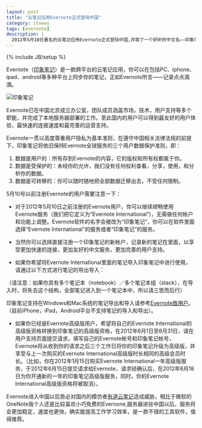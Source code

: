 ```yaml
---
layout: post
title: "云笔记应用Evernote正式登陆中国"
category: itnews
tags: [evernote]
description: |
  2012年5月10日著名的云笔记应用Evernote正式登陆中国,并取了一个好听的中文名——印象笔记，相应新的域名www.yinxiang.com，喜欢Evernote或者喜欢随时记笔记的童鞋可以关注一下。
---
```

{% include JB/setup %}

Evernote（[印象笔记](http://www.yinxiang.com)）是一款跨平台的云笔记应用，你可以在包括PC、iphone、ipad、android等多种平台上同步你的笔记，正如Evernote所言——记录点点滴滴。

![印象笔记](/{{site.baseurl}}/res/images/yinxiang.jpg "印象笔记")

Evernote已在中国北京成立办公室，团队成员涵盖市场，技术，用户支持等多个职能，并完成了本地服务器部署的工作。至此国内的用户可以得到最友好的用户体验，最快速的连接速度和最完善的运营支持。

Evernote一贯以高度尊重用户隐私为基本准则，在遵守中国相关法律法规的前提下，印象笔记将依旧保持Evernote全球服务的三个用户数据保护准则，即：

1. 数据是用户的：所有存到Evernote的内容，它的版权和所有权都属于你。
2. 数据是受保护的：未经你的允许，我们没有任何权利查看，分享，使用，和分析你的数据。
3. 数据是可转移的：你可以随时随地把全部数据迁移出去，不受任何限制。


5月10号以前注册Evernote的用户需要注意一下：

- 对于2012年5月10日之前注册的Evernote用户，你可以继续顺畅使用Evernote服务（我们把它定义为“Evernote International”)，无需做任何帐户和功能上调整。Evernote软件的名字会被改为“印象笔记”，你可以在软件里面选择“Evernote International”的服务或者“印象笔记”的服务。

- 当然你可以选择直接注册一个印象笔记的新帐户，记录新的笔记在里面，以享受更加快速的连接，更加友好的中文服务，更加完善的用户支持。

- 如果你希望将Evernote International里面的笔记导入印象笔记中进行使用，请通过以下方式进行笔记的导出导入：

（请注意：如果你具有多个笔记本（notebook）／多个笔记本组（stack），在导入时，将失去这个结构，全部笔记进入到一个笔记本中，所以请三思而后行）

印象笔记支持在Windows和Mac系统的笔记导出和导入请参考[Evernote致用户](http://www.yinxiang.com/faq/)。（目前iPhone，iPad，Android平台不支持笔记的导入和导出）。

- 如果你已经是Evernote高级版用户，希望将自己的Evernote International的高级版资格转换到印象笔记的高级版资格，在2012年6月1日至8月31日，请在用户支持页面提交请求，填写自己的Evernote帐号和印象笔记帐号，Evernote将从收到你的请求之后三个工作日将你的印象笔记升级为高级版，并享受与上一次购买的Evernote International高级版时长相同的高级会员时长。（比如，你在2012年1月15日购买Evernote International一年高级版服务，于2012年6月15日提交请求给Evernote，请求经确认后，在2012年6月18日为你开通新的一年的印象笔记高级版服务，同时，你的Evernote International高级版资格将被取消）。

Evernote进入中国以后势必对国内的模仿者[有道云笔记](http://note.youdao.com/)造成威胁，相比于微软的OneNote我个人还是比较喜欢小巧免费的Evernone,服务器进驻中国以后，服务将会更加稳定，速度也更快，确实能提高工作学习效率，是一款不错的工具软件，值得推荐。


